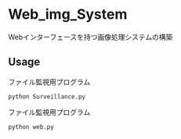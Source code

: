 # Web_img_System
Webインターフェースを持つ画像処理システムの構築

## Usage
ファイル監視用プログラム
```
python Surveillance.py
```

ファイル監視用プログラム
```
python web.py
```

